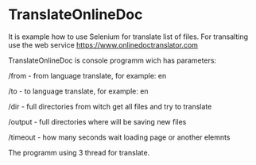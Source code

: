 # TranslateOnlineDoc
It is example how to use Selenium for translate list of files.
For transalting use the web service https://www.onlinedoctranslator.com

TranslateOnlineDoc is console programm wich has parameters:

/from - from language translate, for example: en

/to - to language translate, for example: en

/dir - full directories from witch get all files and try to translate

/output - full directories where will be saving new files

/timeout - how many seconds wait loading page or another elemnts

The programm using 3 thread for translate.
